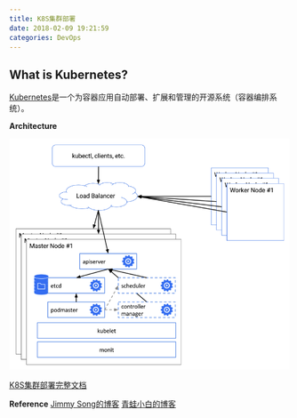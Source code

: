 ```yaml
---
title: K8S集群部署
date: 2018-02-09 19:21:59
categories: DevOps
---
```

## What is Kubernetes?
 
[Kubernetes](https://kubernetes.io)是一个为容器应用自动部署、扩展和管理的开源系统（容器编排系统）。

**Architecture**

![](/images/k8s-arch.png)

<!-- more -->

[K8S集群部署完整文档](https://github.com/acquaai/K8S/blob/master/docs/K8S-Cluster-Deployment.md)

**Reference**
[Jimmy Song的博客](https://jimmysong.io)
[青蛙小白的博客](https://blog.frognew.com)
